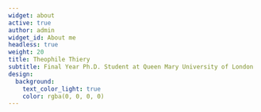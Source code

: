 ```yaml
---
widget: about
active: true
author: admin
widget_id: About me
headless: true
weight: 20
title: Theophile Thiery
subtitle: Final Year Ph.D. Student at Queen Mary University of London
design:
  background:
    text_color_light: true
    color: rgba(0, 0, 0, 0)
---
```

